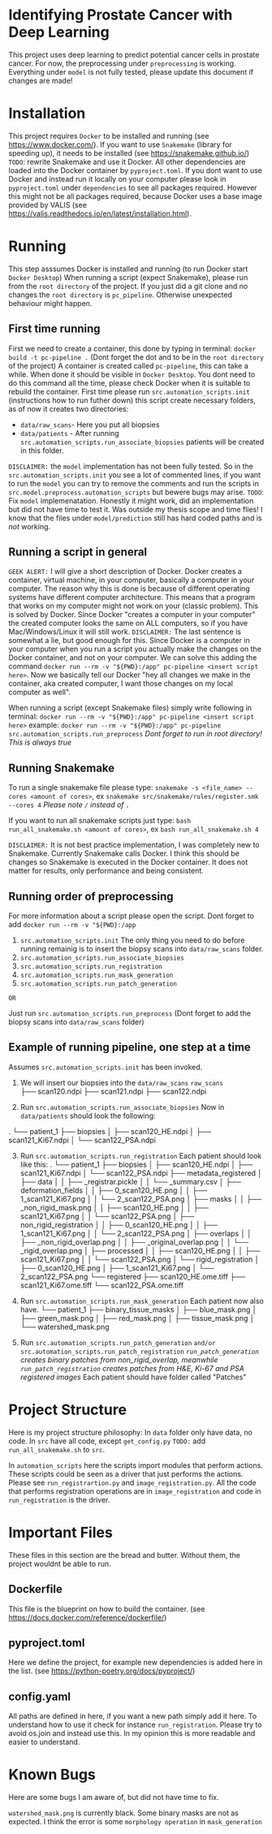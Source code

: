 # Identifying Prostate Cancer with Deep Learning
This project uses deep learning to predict potential cancer cells in prostate cancer. For now, the preprocessing under `preprocessing` is working. Everything under `model` is not fully tested, please update this document if changes are made!

# Installation
This project requires `Docker` to be installed and running (see https://www.docker.com/).
If you want to use `Snakemake` (library for speeding up), it needs to be installed (see https://snakemake.github.io/) `TODO`: rewrite Snakemake and use it Docker. 
All other dependencies are loaded into the Docker container by `pyproject.toml`.
If you dont want to use Docker and instead run it locally on your computer please look in `pyproject.toml` under `dependencies` to see all packages required. However this might not be all packages required, because Docker uses a base image provided by VALIS (see https://valis.readthedocs.io/en/latest/installation.html).


# Running 
This step asssumes Docker is installed and running (to run Docker start `Docker Desktop`)
When running a script (expect Snakemake), please run from the `root directory` of the project. If you just did a git clone and no changes the `root directory` is `pc_pipeline`. Otherwise unexpected behaviour might happen.

## First time running
First we need to create a container, this done by typing in terminal:
`docker build -t pc-pipeline .` (Dont forget the dot and to be in the `root directory` of the project)
A container is created called `pc-pipeline`, this can take a while. When done it should be visible in `Docker Desktop`. You dont need to do this command all the time, please check Docker when it is suitable to rebuild the container.
First time please run `src.automation_scripts.init` (instructions how to run futher down) this script create necessary folders, as of now it creates two directories:
* `data/raw_scans`- Here you put all biopsies
* `data/patients` - After running `src.automation_scripts.run_associate_biopsies` patients will be created in this folder.

`DISCLAIMER:` the `model` implementation has not been fully tested. So in the `src.automation_scripts.init` you see a lot of commented lines, if you want to run the `model` you can try to remove the comments and run the scripts in `src.model.preprocess.automation_scripts` but bewere bugs may arise.
`TODO`: Fix `model` implemenatation. Honestly it might work, did an implementation but did not have time to test it. Was outside my thesis scope and time flies! I know that the files under `model/prediction` still has hard coded paths and is *not* working.


## Running a script in general
`GEEK ALERT:` I will give a short description of Docker. Docker creates a container, virtual machine, in your computer, basically a computer in your computer. The reason why this is done is because of different operating systems have different computer architecture. This means that a program that works on my computer might not work on your (classic problem). This is solved by Docker. Since Docker "creates a computer in your computer" the created computer looks the same on ALL computers, so if you have Mac/Windows/Linux it will still work. `DISCLAIMER:` The last sentence is somewhat a lie, but good enough for this. 
Since Docker is a computer in your computer when you run a script you actually make the changes on the Docker container, and not on your computer. We can solve this adding the command `docker run --rm -v "${PWD}:/app" pc-pipeline <insert script here>`. Now we basically tell our Docker "hey all changes we make in the container, aka created computer, I want those changes on my local computer as well".

When running a script (except Snakemake files) simply write following in terminal:
`docker run --rm -v "${PWD}:/app" pc-pipeline <insert script here>`
example:
`docker run --rm -v "${PWD}:/app" pc-pipeline src.automation_scripts.run_preprocess`
*Dont forget to run in root directory! This is always true*

## Running Snakemake
To run a single snakemake file please type:
`snakemake -s <file_name> --cores <amount of cores>`, ex `snakemake src/snakemake/rules/register.smk --cores 4`
*Please note `/` instead of `.`*

If you want to run all snakemake scripts just type: `bash run_all_snakemake.sh <amount of cores>`, ex `bash run_all_snakemake.sh 4`

`DISCLAIMER:` It is not best practice implementation, I was completely new to Snakemake. Currently Snakemake calls Docker. I think this should be changes so Snakemake is executed in the Docker container. It does not matter for results, only performance and being consistent.


## Running order of preprocessing
For more information about a script please open the script. Dont forget to add `docker run --rm -v "${PWD}:/app`
1. `src.automation_scripts.init`
The only thing you need to do before running remainig is to insert the biopsy scans into `data/raw_scans` folder.
2. `src.automation_scripts.run_associate_biopsies`
3. `src.automation_scripts.run_registration`
4. `src.automation_scripts.run_mask_generation`
5. `src.automation_scripts.run_patch_generation`

`OR`

Just run `src.automation_scripts.run_preprocess` (Dont forget to add the biopsy scans into `data/raw_scans` folder)

## Example of running pipeline, one step at a time
Assumes `src.automation_scripts.init` has been invoked.

1. We will insert our biopsies into the `data/raw_scans`
`raw_scans`                                                                                                                                                                                   
├── scan120.ndpi
├── scan121.ndpi
├── scan122.ndpi


2. Run `src.automation_scripts.run_associate_biopsies`
Now in `data/patients` should look the following:

.
└── patient_1
    ├── biopsies
    │   ├── scan120_HE.ndpi
    │   ├── scan121_Ki67.ndpi
    │   └── scan122_PSA.ndpi

3. Run `src.automation_scripts.run_registration`
Each patient should look like this:
.
└── patient_1
    ├── biopsies
    │   ├── scan120_HE.ndpi
    │   ├── scan121_Ki67.ndpi
    │   └── scan122_PSA.ndpi
    ├── metadata_registered
    │   ├── data
    │   │   ├── _registrar.pickle
    │   │   └── _summary.csv
    │   ├── deformation_fields
    │   │   ├── 0_scan120_HE.png
    │   │   ├── 1_scan121_Ki67.png
    │   │   └── 2_scan122_PSA.png
    │   ├── masks
    │   │   ├── _non_rigid_mask.png
    │   │   ├── scan120_HE.png
    │   │   ├── scan121_Ki67.png
    │   │   └── scan122_PSA.png
    │   ├── non_rigid_registration
    │   │   ├── 0_scan120_HE.png
    │   │   ├── 1_scan121_Ki67.png
    │   │   └── 2_scan122_PSA.png
    │   ├── overlaps
    │   │   ├── _non_rigid_overlap.png
    │   │   ├── _original_overlap.png
    │   │   └── _rigid_overlap.png
    │   ├── processed
    │   │   ├── scan120_HE.png
    │   │   ├── scan121_Ki67.png
    │   │   └── scan122_PSA.png
    │   └── rigid_registration
    │       ├── 0_scan120_HE.png
    │       ├── 1_scan121_Ki67.png
    │       └── 2_scan122_PSA.png
    └── registered
        ├── scan120_HE.ome.tiff
        ├── scan121_Ki67.ome.tiff
        └── scan122_PSA.ome.tiff


4. Run `src.automation_scripts.run_mask_generation`
Each patient now also have.
└── patient_1
    ├── binary_tissue_masks
    │   ├── blue_mask.png
    │   ├── green_mask.png
    │   ├── red_mask.png
    │   ├── tissue_mask.png
    │   └── watershed_mask.png


5. Run `src.automation_scripts.run_patch_generation` `and/or` `src.automation_scripts.run_patch_registration`
*`run_patch_generation` creates binary patches from non_rigid_overlap, meanwhile `run_patch_registration` creates patches from H&E, Ki-67 and PSA registered images*
Each patient should have folder called "Patches"





# Project Structure
Here is my project structure philosophy:
In `data` folder only have data, no code.
In `src` have all code, except `get_config.py` `TODO:` add `run_all_snakemake.sh` to `src`.

In `automation_scripts` here the scripts import modules that perform actions. These scripts could be seen as a driver 
that just performs the actions. Please see `run_registrartion.py` and `image_registration.py`. All
the code that performs registration operations are in `image_registration` and code in `run_registration` is the driver.


# Important Files
These files in this section are the bread and butter. Without them, the project wouldnt be able to run.

## Dockerfile
This file is the blueprint on how to build the container. (see https://docs.docker.com/reference/dockerfile/)

## pyproject.toml
Here we define the project, for example new dependencies is added here in the list. (see https://python-poetry.org/docs/pyproject/)

## config.yaml
All paths are defined in here, if you want a new path simply add it here. To understand how to use it check for instance `run_registration`.
Please try to avoid os.join and instead use this. In my opinion this is more readable and easier to understand.

# Known Bugs
Here are some bugs I am aware of, but did not have time to fix.

`watershed_mask.png` is currently black.
Some binary masks are not as expected. I think the error is some `morphology operation` in `mask_generation` 